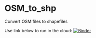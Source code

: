 # OSM_to_shp
Convert OSM files to shapefiles

Use link below to run in the cloud: 
[![Binder](https://binder.pangeo.io/badge_logo.svg)](https://binder.pangeo.io/v2/gh/kearney-sp/OSM_to_shp/main?filepath=OSM_to_shp_batch.ipynb)
